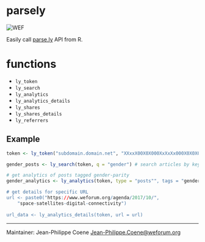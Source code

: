 # parsely

![WEF](https://www.parse.ly/static/img/brand/logo-parsely-green-vertical.png)

Easily call [parse.ly](http://parse.ly/) API from R.

# functions

* `ly_token`
* `ly_search`
* `ly_analytics`
* `ly_analytics_details`
* `ly_shares`
* `ly_shares_details`
* `ly_referrers`

## Example

```R
token <- ly_token("subdomain.domain.net", "XXxxX00X0X000XxXxXx000X0X0X00X")

gender_posts <- ly_search(token, q = "gender") # search articles by keyword

# get analytics of posts tagged gender-parity
gender_analytics <- ly_analytics(token, type = "posts"", tags = "gender-parity")

# get details for specific URL
url <- paste0("https://www.weforum.org/agenda/2017/10/",
    "space-satellites-digital-connectivity")
    
url_data <- ly_analytics_details(token, url = url)
```
-------------------------------------

Maintainer: Jean-Philippe Coene <Jean-Philippe.Coene@weforum.org>
